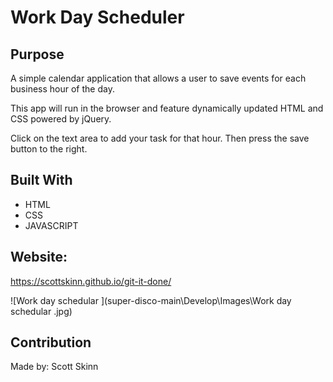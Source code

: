 # Work Day Scheduler

## Purpose
A simple calendar application that allows a user to save events for each business hour of the day. 

This app will run in the browser and feature dynamically updated HTML and CSS powered by jQuery.

Click on the text area to add your task for that hour. Then press the save button to the right.

## Built With
* HTML
* CSS
* JAVASCRIPT

## Website:
https://scottskinn.github.io/git-it-done/

![Work day schedular ](super-disco-main\Develop\Images\Work day schedular .jpg)


## Contribution
Made by: Scott Skinn 
